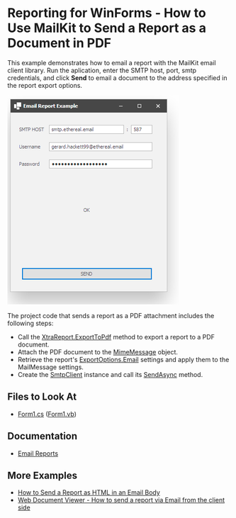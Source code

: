 # Reporting for WinForms - How to Use MailKit to Send a Report as a Document in PDF 

This example demonstrates how to email a report with the MailKit email client library. Run the aplication, enter the SMTP host, port, smtp credentials, and click **Send** to email a document to the address specified in the report export options. 

![App Screenshot](Images/screenshot.png)

The project code that sends a report as a PDF attachment includes the following steps:

* Call the [XtraReport.ExportToPdf](https://docs.devexpress.com/XtraReports/DevExpress.XtraReports.UI.XtraReport.ExportToPdf.overloads) method to export a report to a PDF document.
* Attach the PDF document to the [MimeMessage](http://www.mimekit.net/docs/html/T_MimeKit_MimeMessage.htm) object.
* Retrieve the report's [ExportOptions.Email](https://docs.devexpress.com/CoreLibraries/DevExpress.XtraPrinting.EmailOptions) settings and apply them to the MailMessage settings.
* Create the [SmtpClient](http://www.mimekit.net/docs/html/T_MailKit_Net_Smtp_SmtpClient.htm) instance and call its [SendAsync](http://www.mimekit.net/docs/html/M_MailKit_MailTransport_SendAsync_3.htm) method.

<!-- default file list -->

## Files to Look At

- [Form1.cs](CS/Form1.cs) ([Form1.vb](VB/Form1.vb))

<!-- default file list end -->

## Documentation

- [Email Reports](http://docs.devexpress.devx/XtraReports/17634/detailed-guide-to-devexpress-reporting/store-and-distribute-reports/export-reports/email-reports)

## More Examples

- [How to Send a Report as HTML in an Email Body](https://github.com/DevExpress-Examples/Reporting_how-to-send-a-report-as-html-in-an-email-body-t314020)
- [Web Document Viewer - How to send a report via Email from the client side](https://github.com/DevExpress-Examples/Reporting_web-document-viewer-how-to-send-a-report-via-email-from-the-client-side-t566760)
